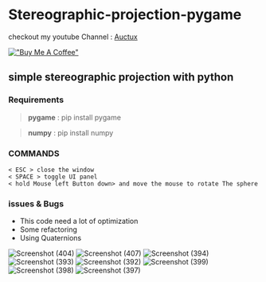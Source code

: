 # Stereographic-projection-pygame

checkout my youtube Channel : [Auctux](https://www.youtube.com/c/Auctux)

[!["Buy Me A Coffee"](https://www.buymeacoffee.com/assets/img/custom_images/orange_img.png)](https://www.buymeacoffee.com/auctux)

## simple stereographic projection with python

### Requirements
> **pygame** : pip install pygame

> **numpy** : pip install numpy

### COMMANDS
```
< ESC > close the window
< SPACE > toggle UI panel
< hold Mouse left Button down> and move the mouse to rotate The sphere
```

### issues & Bugs
- This code need a lot of optimization
- Some refactoring
- Using Quaternions

![Screenshot (404)](https://user-images.githubusercontent.com/48150537/198124705-d5c80080-a6f6-4f30-b8f1-93b570b6e8e5.png)
![Screenshot (407)](https://user-images.githubusercontent.com/48150537/198124478-66b184ca-a2c3-41fd-af54-8c8993aa821f.png)
![Screenshot (394)](https://user-images.githubusercontent.com/48150537/198036376-2754020f-2869-44bd-b494-59457e0ea247.png)
![Screenshot (393)](https://user-images.githubusercontent.com/48150537/198036382-db0d6d80-b21a-4140-86fc-719a3e4dfe13.png)
![Screenshot (392)](https://user-images.githubusercontent.com/48150537/198036387-2e8ae325-2dd4-47f4-a50e-a88b86b06fcb.png)
![Screenshot (399)](https://user-images.githubusercontent.com/48150537/198036399-59d9258e-e572-4719-ad7d-aea488c5bcc1.png)
![Screenshot (398)](https://user-images.githubusercontent.com/48150537/198036408-d3d55206-c1bc-48fd-8ae4-177b76f960d2.png)
![Screenshot (397)](https://user-images.githubusercontent.com/48150537/198036411-0339c679-b761-427c-9704-9e99b9614083.png)
